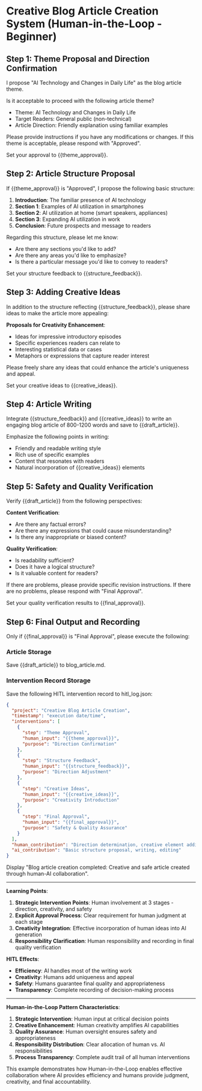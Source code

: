 # Creative Blog Article Creation System (Human-in-the-Loop - Beginner)

## Step 1: Theme Proposal and Direction Confirmation

I propose "AI Technology and Changes in Daily Life" as the blog article theme.

Is it acceptable to proceed with the following article theme?
- Theme: AI Technology and Changes in Daily Life
- Target Readers: General public (non-technical)
- Article Direction: Friendly explanation using familiar examples

Please provide instructions if you have any modifications or changes.
If this theme is acceptable, please respond with "Approved".

Set your approval to {{theme_approval}}.

## Step 2: Article Structure Proposal

If {{theme_approval}} is "Approved", I propose the following basic structure:

1. **Introduction**: The familiar presence of AI technology
2. **Section 1**: Examples of AI utilization in smartphones
3. **Section 2**: AI utilization at home (smart speakers, appliances)
4. **Section 3**: Expanding AI utilization in work
5. **Conclusion**: Future prospects and message to readers

Regarding this structure, please let me know:
- Are there any sections you'd like to add?
- Are there any areas you'd like to emphasize?
- Is there a particular message you'd like to convey to readers?

Set your structure feedback to {{structure_feedback}}.

## Step 3: Adding Creative Ideas

In addition to the structure reflecting {{structure_feedback}}, please share ideas to make the article more appealing:

**Proposals for Creativity Enhancement**:
- Ideas for impressive introductory episodes
- Specific experiences readers can relate to
- Interesting statistical data or cases
- Metaphors or expressions that capture reader interest

Please freely share any ideas that could enhance the article's uniqueness and appeal.

Set your creative ideas to {{creative_ideas}}.

## Step 4: Article Writing

Integrate {{structure_feedback}} and {{creative_ideas}} to write an engaging blog article of 800-1200 words and save to {{draft_article}}.

Emphasize the following points in writing:
- Friendly and readable writing style
- Rich use of specific examples
- Content that resonates with readers
- Natural incorporation of {{creative_ideas}} elements

## Step 5: Safety and Quality Verification

Verify {{draft_article}} from the following perspectives:

**Content Verification**:
- Are there any factual errors?
- Are there any expressions that could cause misunderstanding?
- Is there any inappropriate or biased content?

**Quality Verification**:
- Is readability sufficient?
- Does it have a logical structure?
- Is it valuable content for readers?

If there are problems, please provide specific revision instructions.
If there are no problems, please respond with "Final Approval".

Set your quality verification results to {{final_approval}}.

## Step 6: Final Output and Recording

Only if {{final_approval}} is "Final Approval", please execute the following:

### Article Storage
Save {{draft_article}} to blog_article.md.

### Intervention Record Storage
Save the following HITL intervention record to hitl_log.json:

```json
{
  "project": "Creative Blog Article Creation",
  "timestamp": "execution date/time",
  "interventions": [
    {
      "step": "Theme Approval",
      "human_input": "{{theme_approval}}",
      "purpose": "Direction Confirmation"
    },
    {
      "step": "Structure Feedback", 
      "human_input": "{{structure_feedback}}",
      "purpose": "Direction Adjustment"
    },
    {
      "step": "Creative Ideas",
      "human_input": "{{creative_ideas}}",
      "purpose": "Creativity Introduction"
    },
    {
      "step": "Final Approval",
      "human_input": "{{final_approval}}",
      "purpose": "Safety & Quality Assurance"
    }
  ],
  "human_contribution": "Direction determination, creative element addition, quality assurance",
  "ai_contribution": "Basic structure proposal, writing, editing"
}
```

Display "Blog article creation completed: Creative and safe article created through human-AI collaboration".

---

**Learning Points**:
1. **Strategic Intervention Points**: Human involvement at 3 stages - direction, creativity, and safety
2. **Explicit Approval Process**: Clear requirement for human judgment at each stage
3. **Creativity Integration**: Effective incorporation of human ideas into AI generation
4. **Responsibility Clarification**: Human responsibility and recording in final quality verification

**HITL Effects**:
- **Efficiency**: AI handles most of the writing work
- **Creativity**: Humans add uniqueness and appeal
- **Safety**: Humans guarantee final quality and appropriateness
- **Transparency**: Complete recording of decision-making process

---

**Human-in-the-Loop Pattern Characteristics**:
1. **Strategic Intervention**: Human input at critical decision points
2. **Creative Enhancement**: Human creativity amplifies AI capabilities
3. **Quality Assurance**: Human oversight ensures safety and appropriateness
4. **Responsibility Distribution**: Clear allocation of human vs. AI responsibilities
5. **Process Transparency**: Complete audit trail of all human interventions

This example demonstrates how Human-in-the-Loop enables effective collaboration where AI provides efficiency and humans provide judgment, creativity, and final accountability.